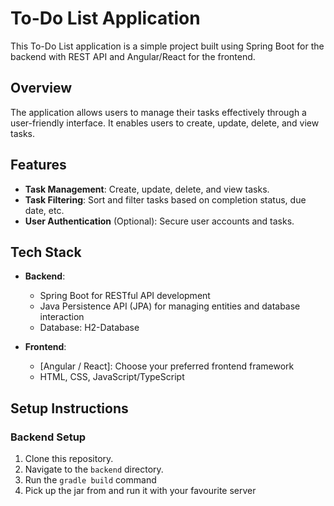 # To-Do List Application

This To-Do List application is a simple project built using Spring Boot for the backend with REST API and Angular/React for the frontend.

## Overview

The application allows users to manage their tasks effectively through a user-friendly interface. It enables users to create, update, delete, and view tasks.

## Features

- **Task Management**: Create, update, delete, and view tasks.
- **Task Filtering**: Sort and filter tasks based on completion status, due date, etc.
- **User Authentication** (Optional): Secure user accounts and tasks.

## Tech Stack

- **Backend**:
    - Spring Boot for RESTful API development
    - Java Persistence API (JPA) for managing entities and database interaction
    - Database: H2-Database

- **Frontend**:
    - [Angular / React]: Choose your preferred frontend framework
    - HTML, CSS, JavaScript/TypeScript

## Setup Instructions

### Backend Setup

1. Clone this repository.
2. Navigate to the `backend` directory.
3. Run the `gradle build` command
4. Pick up the jar from and run it with your favourite server